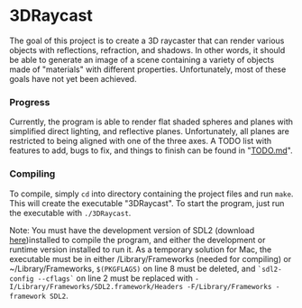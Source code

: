 # 3DRaycast
The goal of this project is to create a 3D raycaster that can render various objects with reflections, refraction, and shadows.  In other words, it should be able to generate an image of a scene containing a variety of objects made of "materials" with different properties.  Unfortunately, most of these goals have not yet been achieved.

### Progress
Currently, the program is able to render flat shaded spheres and planes with simplified direct lighting, and reflective planes.  Unfortunately, all planes are restricted to being aligned with one of the three axes.  A TODO list with features to add, bugs to fix, and things to finish can be found in "[TODO.md](http://github.com/name-here/3DRaycast/blob/master/TODO.md)".  

### Compiling
To compile, simply ```cd``` into directory containing the project files and run ```make```.  This will create the executable "3DRaycast".  To start the program, just run the executable with ```./3DRaycast```.

Note: You must have the development version of SDL2 (download [here](http://www.libsdl.org/download-2.0.php))installed to compile the program, and either the development or runtime version installed to run it.  As a temporary solution for Mac, the executable must be in either /Library/Frameworks (needed for compiling) or ~/Library/Frameworks, ```$(PKGFLAGS)``` on line 8 must be deleted, and ``` `sdl2-config --cflags` ``` on line 2 must be replaced with ```-I/Library/Frameworks/SDL2.framework/Headers -F/Library/Frameworks -framework SDL2```.